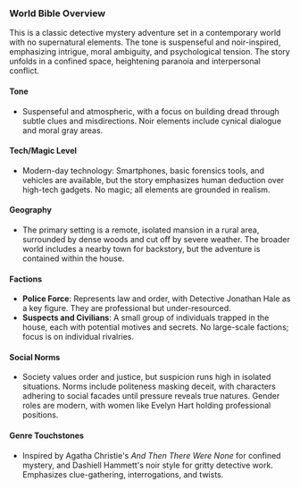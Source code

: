 ### World Bible Overview

This is a classic detective mystery adventure set in a contemporary world with no supernatural elements. The tone is suspenseful and noir-inspired, emphasizing intrigue, moral ambiguity, and psychological tension. The story unfolds in a confined space, heightening paranoia and interpersonal conflict.

#### Tone
- Suspenseful and atmospheric, with a focus on building dread through subtle clues and misdirections. Noir elements include cynical dialogue and moral gray areas.

#### Tech/Magic Level
- Modern-day technology: Smartphones, basic forensics tools, and vehicles are available, but the story emphasizes human deduction over high-tech gadgets. No magic; all elements are grounded in realism.

#### Geography
- The primary setting is a remote, isolated mansion in a rural area, surrounded by dense woods and cut off by severe weather. The broader world includes a nearby town for backstory, but the adventure is contained within the house.

#### Factions
- **Police Force**: Represents law and order, with Detective Jonathan Hale as a key figure. They are professional but under-resourced.
- **Suspects and Civilians**: A small group of individuals trapped in the house, each with potential motives and secrets. No large-scale factions; focus is on individual rivalries.

#### Social Norms
- Society values order and justice, but suspicion runs high in isolated situations. Norms include politeness masking deceit, with characters adhering to social facades until pressure reveals true natures. Gender roles are modern, with women like Evelyn Hart holding professional positions.

#### Genre Touchstones
- Inspired by Agatha Christie's *And Then There Were None* for confined mystery, and Dashiell Hammett's noir style for gritty detective work. Emphasizes clue-gathering, interrogations, and twists.
